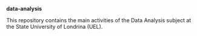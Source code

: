 **data-analysis**

This repository contains the main activities of the Data Analysis subject at the State University of Londrina (UEL).

